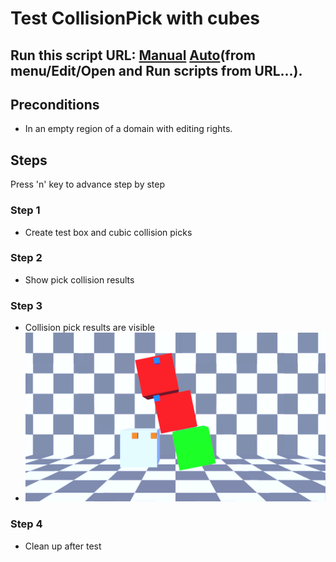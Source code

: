 # Test CollisionPick with cubes
## Run this script URL: [Manual](./test.js?raw=true)   [Auto](./testAuto.js?raw=true)(from menu/Edit/Open and Run scripts from URL...).

## Preconditions
- In an empty region of a domain with editing rights.

## Steps
Press 'n' key to advance step by step

### Step 1
- Create test box and cubic collision picks
### Step 2
- Show pick collision results
### Step 3
- Collision pick results are visible
- ![](./ExpectedImage_00000.png)
### Step 4
- Clean up after test
